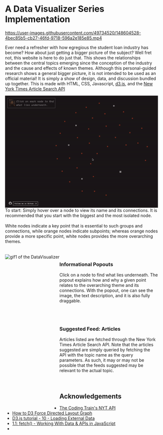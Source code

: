 # A Data Visualizer Series Implementation

https://user-images.githubusercontent.com/49734520/148604528-4bec85b5-cb27-46fd-9718-596a2e185e85.mp4     

Ever need a refresher with how egregious the student loan industry has become? 
How about just getting a bigger picture of the subject? 
Well fret not, this website is here to do just that. 
This shows the relationships between the central topics emerging since the conception of the industry and the cause and effects of known themes. 
Although this personal-guided research shows a general bigger picture, it is not intended to be used as an official material! 
It is simply a show of design, data, and discussion bundled up together. 
This is made with HTML, CSS, Javascript, [d3.js](https://d3js.org/), and the [New York Times Article Search API](https://developer.nytimes.com/docs/articlesearch-product/1/overview)

<img align="right" src="gif1.gif" alt="gif1 of the DataVisualizer">   
To start:   
Simply hover over a node to view its name and its connections.
It is recommended that you start with the biggest and the most isolated node.  
<br>
<br>
White nodes indicate a key point that is essential to such groups and connections, while orange nodes indicate subpoints; 
whereas orange nodes provide a more specific point, white nodes provides the more overarching themes.  
<br>
<br>
<br>
<img align="left" src="gif2.gif" alt="gif1 of the DataVisualizer" height="500px">
   
### Informational Popouts ###
Click on a node to find what lies underneath. The popout explains how and why a given point relates to the overarching theme and its connections. With the popout, one can see the image, the text description, and it is also fully draggable. <br> <br><br><br>
    
### Suggested Feed: Articles ###
Articles listed are fetched through the New York Times Article Search API. Note that the articles suggested are simply queried by fetching the API with the topic name as the query parameters. As such, it may or may not be possible that the feeds suggested may be relevant to the actual topic.<br><br><br>
  
## Acknowledgements

 - [The Coding Train's NYT API](https://www.youtube.com/watch?v=IMne3LY4bks&t=794s&ab_channel=TheCodingTrain)
 - [How to D3 Force Directed Layout Graph](https://www.youtube.com/watch?v=HP1tOlxVYz4&t=846s&ab_channel=BenSullins)
 - [D3.js tutorial - 10 - Loading External Data](https://www.youtube.com/watch?v=2S1AbEWX85o&ab_channel=d3Vienno)
 - [1.1: fetch() - Working With Data & APIs in JavaScript](https://www.youtube.com/watch?v=tc8DU14qX6I&ab_channel=TheCodingTrain)
 - 
 
